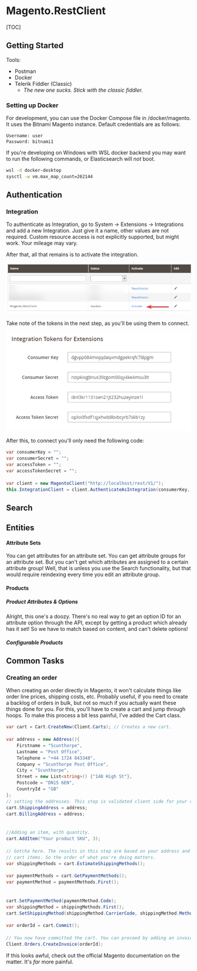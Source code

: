 # Magento.RestClient

[TOC]

## Getting Started

Tools: 

* Postman
* Docker
* Telerik Fiddler (Classic)
  * *The new one sucks. Stick with the classic fiddler.* 

### Setting up Docker

For development, you can use the Docker Compose file in /docker/magento. It uses the Bitnami Magento instance. Default credentials are as follows:

```
Username: user
Password: bitnami1
```

If you're developing on Windows with WSL docker backend you may want to run the following commands, or Elasticsearch will *not* boot.

```sh
wsl -d docker-desktop
sysctl -w vm.max_map_count=262144
```







## Authentication

### Integration

To authenticate as Integration, go to System -> Extensions -> Integrations and add a new Integration. Just give it a name, other values are not required. Custom resource access is not explicitly supported, but might work. Your mileage may vary.

After that, all that remains is to activate the integration.

![magento_integration_activate](img/magento/integration_activate.png)

Take note of the tokens in the next step, as you'll be using them to connect.

![magento_integration_activate](img/magento/integration_tokens.png)

After this, to connect you'll only need the following code:
```csharp
var consumerKey = "";
var consumerSecret = "";
var accessToken = "";
var accessTokenSecret = "";

var client = new MagentoClient("http://localhost/rest/V1/");
this.IntegrationClient = client.AuthenticateAsIntegration(consumerKey, consumerSecret, accessToken, accessTokenSecret);
```

## Search





## Entities

#### Attribute Sets

You can get attributes for an attribute set. You can get attribute groups for an attribute set. But you can't get which attributes are assigned to a certain attribute group! Well, that is unless you use the Search functionality, but that would require reindexing every time you edit an attribute group.

#### Products

##### Product Attributes & Options

Alright, this one's a doozy. There's no real way to get an option ID for an attribute option through the API, except by getting a product which already has it set! So we have to match based on content, and can't delete options! 

##### Configurable Products





## Common Tasks

### Creating an order

When creating an order directly in Magento, it won't calculate things like order line prices, shipping costs, etc. Probably useful, if you need to create a backlog of orders in bulk, but not so much if you actually want these things done for you. For this, you'll have to create a cart and jump through hoops. To make this process a bit less painful, I've added the Cart class.

```csharp
var cart = Cart.CreateNew(Client.Carts); // Creates a new cart.

var address = new Address(){
	Firstname = "Scunthorpe",
    Lastname = "Post Office",
    Telephone = "+44 1724 843348",
    Company = "Scunthorpe Post Office",
    City = "Scunthorpe",
    Street = new List<string>() {"148 High St"},
    Postcode = "DN15 6EN",
    CountryId = "GB"
};
// setting the addresses. This step is validated client side for your convenience. 
cart.ShippingAddress = address;
cart.BillingAddress = address;


//Adding an item, with quantity.
cart.AddItem("Your product SKU", 3);

// Gotcha here. The results in this step are based on your address and
// cart items. So the order of what you're doing matters.
var shippingMethods = cart.EstimateShippingMethods();

var paymentMethods = cart.GetPaymentMethods();
var paymentMethod = paymentMethods.First();

    
cart.SetPaymentMethod(paymentMethod.Code);
var shippingMethod = shippingMethods.First();
cart.SetShippingMethod(shippingMethod.CarrierCode, shippingMethod.MethodCode);

var orderId = cart.Commit();

// You now have committed the cart. You can proceed by adding an invoice to the order. 
Client.Orders.CreateInvoice(orderId);


```

If this looks awful, check out the official Magento documentation on the matter. It's *far* more painful.
